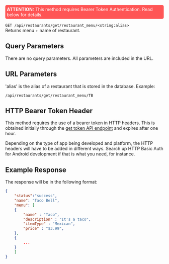 <p style="padding: 5px; border-radius: 5px; background-color: #FF5555; color: white;"><b>ATTENTION:</b> This method requires Bearer Token Authentication. Read below for details.</p>

`GET /api/restaurants/get/restaurant_menu/<string:alias>`  
Returns menu + name of restaurant.
## Query Parameters

There are no query parameters. All parameters are included in the URL.

## URL Parameters

'alias' is the alias of a restaurant that is stored in the database. Example:

`/api/restaurants/get/restaurant_menu/TB`

## HTTP Bearer Token Header

This method requires the use of a bearer token in HTTP headers. This is obtained initially through the [get token API endpoint](/app/api/tokens.html) and expires after one hour.

Depending on the type of app being developed and platform, the HTTP headers will have to be added in different ways. Search up HTTP Basic Auth for Android development if that is what you need, for instance.

## Example Response

The response will be in the following format:

```json
{
    "status":"success",
    "name": "Taco Bell",
    "menu": [
    {
        "name" : "Taco",
        "description" : "It's a taco",
        "itemType" : "Mexican",
        "price" : "$3.99",
    },
    {
        ...
    }
    ] 
}
```
